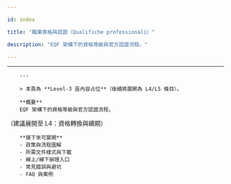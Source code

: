 ---
id: index
title: "職業資格與認證（Qualifiche professionali）"
description: "EQF 架構下的資格等級與官方認證流程。"
---

---
        ---

        > 本頁為 **Level‑3 區內容占位**（後續將展開為 L4/L5 條目）。

        **概要**
        EQF 架構下的資格等級與官方認證流程。
（建議展開至 L4：資格轉換與續期）

        **接下來可展開**
        - 政策與流程圖解
        - 所需文件樣式與下載
        - 線上/線下辦理入口
        - 常見錯誤與避坑
        - FAQ 與案例
